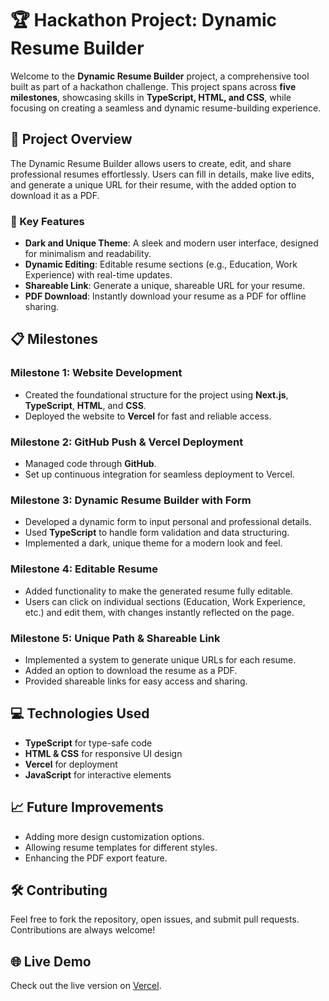 # 🏆 Hackathon Project: Dynamic Resume Builder

Welcome to the **Dynamic Resume Builder** project, a comprehensive tool built as part of a hackathon challenge. This project spans across **five milestones**, showcasing skills in **TypeScript, HTML, and CSS**, while focusing on creating a seamless and dynamic resume-building experience.

## 🚀 Project Overview

The Dynamic Resume Builder allows users to create, edit, and share professional resumes effortlessly. Users can fill in details, make live edits, and generate a unique URL for their resume, with the added option to download it as a PDF.

### 🔑 Key Features

- **Dark and Unique Theme**: A sleek and modern user interface, designed for minimalism and readability.
- **Dynamic Editing**: Editable resume sections (e.g., Education, Work Experience) with real-time updates.
- **Shareable Link**: Generate a unique, shareable URL for your resume.
- **PDF Download**: Instantly download your resume as a PDF for offline sharing.

## 📋 Milestones

### Milestone 1: Website Development
- Created the foundational structure for the project using **Next.js**, **TypeScript**, **HTML**, and **CSS**.
- Deployed the website to **Vercel** for fast and reliable access.

### Milestone 2: GitHub Push & Vercel Deployment
- Managed code through **GitHub**.
- Set up continuous integration for seamless deployment to Vercel.

### Milestone 3: Dynamic Resume Builder with Form
- Developed a dynamic form to input personal and professional details.
- Used **TypeScript** to handle form validation and data structuring.
- Implemented a dark, unique theme for a modern look and feel.

### Milestone 4: Editable Resume
- Added functionality to make the generated resume fully editable.
- Users can click on individual sections (Education, Work Experience, etc.) and edit them, with changes instantly reflected on the page.

### Milestone 5: Unique Path & Shareable Link
- Implemented a system to generate unique URLs for each resume.
- Added an option to download the resume as a PDF.
- Provided shareable links for easy access and sharing.

## 💻 Technologies Used

- **TypeScript** for type-safe code
- **HTML & CSS** for responsive UI design
- **Vercel** for deployment
- **JavaScript** for interactive elements


## 📈 Future Improvements

- Adding more design customization options.
- Allowing resume templates for different styles.
- Enhancing the PDF export feature.

## 🛠 Contributing

Feel free to fork the repository, open issues, and submit pull requests. Contributions are always welcome!

## 🌐 Live Demo

Check out the live version on [Vercel](https://your-project.vercel.app).
